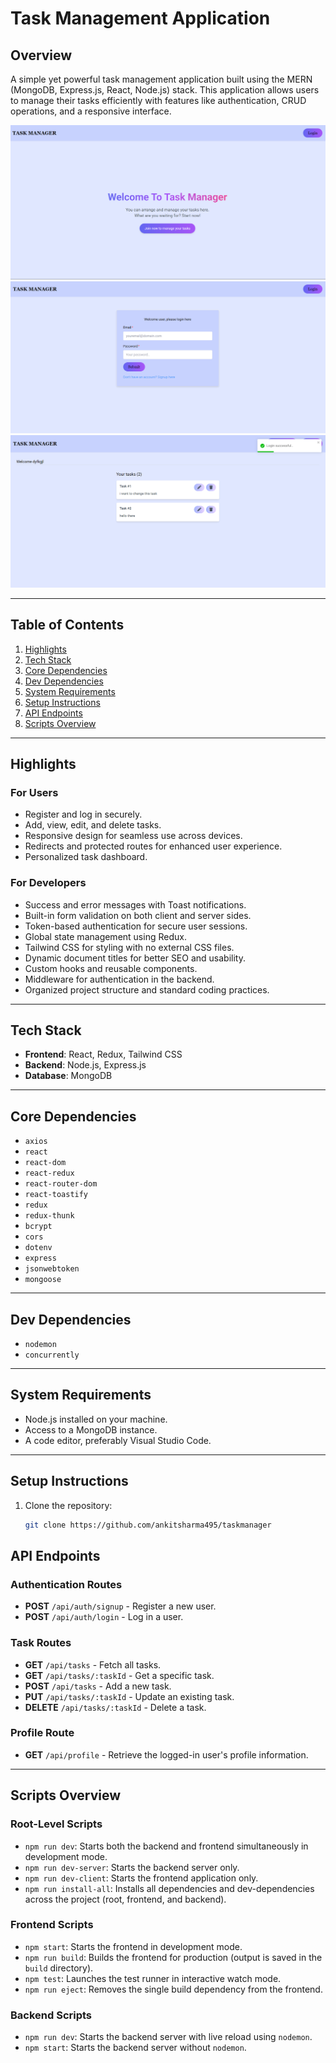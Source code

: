 # Task Management Application

## Overview
A simple yet powerful task management application built using the MERN (MongoDB, Express.js, React, Node.js) stack. This application allows users to manage their tasks efficiently with features like authentication, CRUD operations, and a responsive interface.

![Task Manager Screenshot](./assets/images/home.png "Task Manager App")
![Task Manager Screenshot](./assets/images/login.png "Task Manager App")
![Task Manager Screenshot](./assets/images/task.png "Task Manager App")

---

## Table of Contents
1. [Highlights](#highlights)
2. [Tech Stack](#tech-stack)
3. [Core Dependencies](#core-dependencies)
4. [Dev Dependencies](#dev-dependencies)
5. [System Requirements](#system-requirements)
6. [Setup Instructions](#setup-instructions)
7. [API Endpoints](#api-endpoints)
8. [Scripts Overview](#scripts-overview)

---

## Highlights
### For Users
- Register and log in securely.
- Add, view, edit, and delete tasks.
- Responsive design for seamless use across devices.
- Redirects and protected routes for enhanced user experience.
- Personalized task dashboard.

### For Developers
- Success and error messages with Toast notifications.
- Built-in form validation on both client and server sides.
- Token-based authentication for secure user sessions.
- Global state management using Redux.
- Tailwind CSS for styling with no external CSS files.
- Dynamic document titles for better SEO and usability.
- Custom hooks and reusable components.
- Middleware for authentication in the backend.
- Organized project structure and standard coding practices.

---

## Tech Stack
- **Frontend**: React, Redux, Tailwind CSS
- **Backend**: Node.js, Express.js
- **Database**: MongoDB

---

## Core Dependencies
- `axios`
- `react`
- `react-dom`
- `react-redux`
- `react-router-dom`
- `react-toastify`
- `redux`
- `redux-thunk`
- `bcrypt`
- `cors`
- `dotenv`
- `express`
- `jsonwebtoken`
- `mongoose`

---

## Dev Dependencies
- `nodemon`
- `concurrently`

---

## System Requirements
- Node.js installed on your machine.
- Access to a MongoDB instance.
- A code editor, preferably Visual Studio Code.

---

## Setup Instructions
1. Clone the repository:
   ```bash
   git clone https://github.com/ankitsharma495/taskmanager
## API Endpoints

### Authentication Routes
- **POST** `/api/auth/signup` - Register a new user.
- **POST** `/api/auth/login` - Log in a user.

### Task Routes
- **GET** `/api/tasks` - Fetch all tasks.
- **GET** `/api/tasks/:taskId` - Get a specific task.
- **POST** `/api/tasks` - Add a new task.
- **PUT** `/api/tasks/:taskId` - Update an existing task.
- **DELETE** `/api/tasks/:taskId` - Delete a task.

### Profile Route
- **GET** `/api/profile` - Retrieve the logged-in user's profile information.

---

## Scripts Overview

### Root-Level Scripts
- `npm run dev`: Starts both the backend and frontend simultaneously in development mode.
- `npm run dev-server`: Starts the backend server only.
- `npm run dev-client`: Starts the frontend application only.
- `npm run install-all`: Installs all dependencies and dev-dependencies across the project (root, frontend, and backend).

### Frontend Scripts
- `npm start`: Starts the frontend in development mode.
- `npm run build`: Builds the frontend for production (output is saved in the `build` directory).
- `npm test`: Launches the test runner in interactive watch mode.
- `npm run eject`: Removes the single build dependency from the frontend.

### Backend Scripts
- `npm run dev`: Starts the backend server with live reload using `nodemon`.
- `npm start`: Starts the backend server without `nodemon`.


